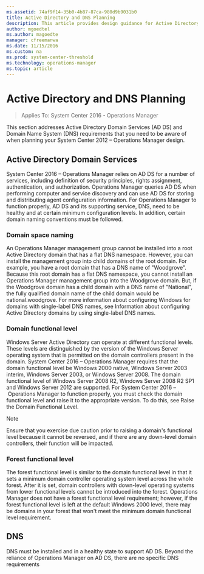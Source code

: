 ```yaml
---
ms.assetid: 74af9f14-35b0-4b87-87ca-980d9b9031b0
title: Active Directory and DNS Planning
description: This article provides design guidance for Active Directory directory services requirements to support Operations Manager 2016.
author: mgoedtel
ms.author: magoedte
manager: cfreemanwa
ms.date: 11/15/2016
ms.custom: na
ms.prod: system-center-threshold
ms.technology: operations-manager
ms.topic: article
---
```


# Active Directory and DNS Planning

>Applies To: System Center 2016 - Operations Manager

This section addresses Active Directory Domain Services (AD DS) and Domain Name System (DNS) requirements that you need to be aware of when planning your System Center 2012 – Operations Manager design.

## Active Directory Domain Services

System Center 2016 – Operations Manager relies on AD DS for a number of services, including definition of security principles, rights assignment, authentication, and authorization. Operations Manager queries AD DS when performing computer and service discovery and can use AD DS for storing and distributing agent configuration information. For Operations Manager to function properly, AD DS and its supporting service, DNS, need to be healthy and at certain minimum configuration levels. In addition, certain domain naming conventions must be followed.

### Domain space naming

An Operations Manager management group cannot be installed into a root Active Directory domain that has a flat DNS namespace. However, you can install the management group into child domains of the root domain. For example, you have a root domain that has a DNS name of "Woodgrove". Because this root domain has a flat DNS namespace, you cannot install an Operations Manager management group into the Woodgrove domain. But, if the Woodgrove domain has a child domain with a DNS name of "National", the fully qualified domain name of the child domain would be national.woodgrove. For more information about configuring Windows for domains with single-label DNS names, see Information about configuring Active Directory domains by using single-label DNS names.

### Domain functional level

Windows Server Active Directory can operate at different functional levels. These levels are distinguished by the version of the Windows Server operating system that is permitted on the domain controllers present in the domain. System Center 2016 – Operations Manager requires that the domain functional level be Windows 2000 native, Windows Server 2003 interim, Windows Server 2003, or Windows Server 2008. The domain functional level of Windows Server 2008 R2, Windows Server 2008 R2 SP1 and Windows Server 2012 are supported. For System Center 2016 – Operations Manager to function properly, you must check the domain functional level and raise it to the appropriate version. To do this, see Raise the Domain Functional Level.

> [!NOTE] 
> Ensure that you exercise due caution prior to raising a domain's functional level because it cannot be reversed, and if there are any down-level domain controllers, their function will be impacted.

### Forest functional level

The forest functional level is similar to the domain functional level in that it sets a minimum domain controller operating system level across the whole forest. After it is set, domain controllers with down-level operating systems from lower functional levels cannot be introduced into the forest. Operations Manager does not have a forest functional level requirement; however, if the forest functional level is left at the default Windows 2000 level, there may be domains in your forest that won't meet the minimum domain functional level requirement.

## DNS

DNS must be installed and in a healthy state to support AD DS. Beyond the reliance of Operations Manager on AD DS, there are no specific DNS requirements
